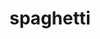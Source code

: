 ---
layout: food&drink
title: spaghetti
emoji: spaghetti
permalink: 🍝.html
image: assets/img/3moji/spaghetti.png
---